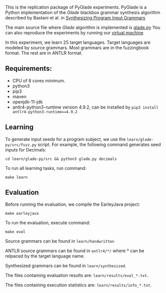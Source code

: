 
This is the replication package of PyGlade experiments.
PyGlade is a Python implementation of the _Glade_ blackbox grammar synthesis algorithm described by
Bastani et al. in [Synthesizing Program Input
Grammars](https://arxiv.org/pdf/1608.01723.pdf)

The main source file where _Glade_ algorithm is implemented is [glade.py](https://github.com/anonymous-pldi-2022/anonymous-pldi-2022/blob/main/learn/glade-py/src/glade.py)
You can also reproduce the experiments by running our [virtual machine](https://figshare.com/s/136eea0d984136abc300)

In this experiment, we learn 25 target languages. Target languages are modeled by source grammars. Most grammars are in the fuzzingbook format. The rest are in ANTLR format.

## Requirements:
* CPU of 8 cores minimum.
* python3
* pip3
* maven
* openjdk-11-jdk
* antlr4-python3-runtime version 4.9.2, can be installed by `pip3 install antlr4-python3-runtime==4.9.2`

## Learning
To generate input seeds for a program subject, we use the `learn/glade-py/src/fuzz.py` script. For example, the following command generates seed inputs for Decimals:

    cd learn/glade-py/src && python3 glade.py decimals

To run all learning tasks, run command:

    make learn

## Evaluation
Before running the evaluation, we compile the EarleyJava project:

    make earleyjava

To run the evaluation, execute command:

    make eval

Source grammars can be found in `learn/handwritten`

ANTLR source grammars can be found in `antlr4/*/` where * can be relpaced by the target language name.

Synthesized grammars can be found in `learn/synthesized`.

The files containing evaluation results are: `learn/results/eval_*.txt`.

The files containing execution statistics are: `learn/results/info_*.txt`.


